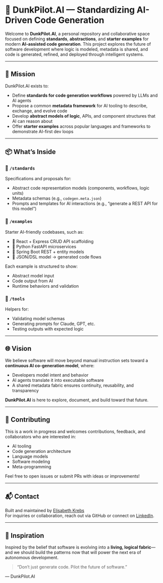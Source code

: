 # 🧠 DunkPilot.AI — Standardizing AI-Driven Code Generation

Welcome to **DunkPilot.AI**, a personal repository and collaborative space focused on defining **standards**, **abstractions**, and **starter examples** for modern **AI-assisted code generation**. This project explores the future of software development where logic is modeled, metadata is shared, and code is generated, refined, and deployed through intelligent systems.

---

## 🚀 Mission

DunkPilot.AI exists to:

- Define **standards for code generation workflows** powered by LLMs and AI agents
- Propose a common **metadata framework** for AI tooling to describe, exchange, and evolve code
- Develop **abstract models of logic**, APIs, and component structures that AI can reason about
- Offer **starter examples** across popular languages and frameworks to demonstrate AI-first dev loops

---

## 📦 What’s Inside

### 📁 `/standards`
Specifications and proposals for:

- Abstract code representation models (components, workflows, logic units)
- Metadata schemas (e.g., `codegen.meta.json`)
- Prompts and templates for AI interactions (e.g., “generate a REST API for this model”)

### 📁 `/examples`
Starter AI-friendly codebases, such as:

- 🔹 React + Express CRUD API scaffolding
- 🔹 Python FastAPI microservices
- 🔹 Spring Boot REST + entity models
- 🔹 JSON/DSL model → generated code flows

Each example is structured to show:
- Abstract model input
- Code output from AI
- Runtime behaviors and validation

### 📁 `/tools`
Helpers for:
- Validating model schemas
- Generating prompts for Claude, GPT, etc.
- Testing outputs with expected logic

---

## 🌐 Vision

We believe software will move beyond manual instruction sets toward a **continuous AI co-generation model**, where:

- Developers model intent and behavior
- AI agents translate it into executable software
- A shared metadata fabric ensures continuity, reusability, and transparency

**DunkPilot.AI** is here to explore, document, and build toward that future.

---

## 🤝 Contributing

This is a work in progress and welcomes contributions, feedback, and collaborators who are interested in:

- AI tooling
- Code generation architecture
- Language models
- Software modeling
- Meta-programming

Feel free to open issues or submit PRs with ideas or improvements!

---

## 📬 Contact

Built and maintained by [Elisabeth Krebs](https://duncware.com)  
For inquiries or collaboration, reach out via GitHub or connect on [LinkedIn](https://www.linkedin.com/in/elisabethkrebs).

---

## 🧪 Inspiration

Inspired by the belief that software is evolving into a **living, logical fabric**—and we should build the patterns now that will power the next era of autonomous development.

> “Don’t just generate code. Pilot the future of software.”

— DunkPilot.AI
